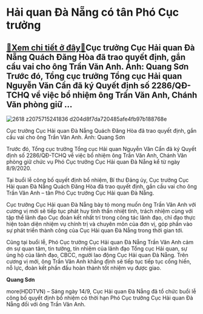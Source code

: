 Hải quan Đà Nẵng có tân Phó Cục trưởng
======================================

[:gift:Xem chi tiết ở đây:gift:](https://hddtvn.com/hai-quan-da-nang-co-tan-pho-cuc-truong/)Cục trưởng Cục Hải quan Đà Nẵng Quách Đăng Hòa đã trao quyết định, gắn cầu vai cho ông Trần Văn Anh. Ảnh: Quang Sơn Trước đó, Tổng cục trưởng Tổng cục Hải quan Nguyễn Văn Cẩn đã ký Quyết định số 2286/QĐ-TCHQ về việc bổ nhiệm ông Trần Văn Anh, Chánh Văn phòng giữ …
------------------------------------------------------------------------------------------------------------------------------------------------------------------------------------------------------------------------------------------------------------------------





![2618 z2075715241836 d204d8f7da720485afe4fb97b188768e](https://haiquanonline.com.vn/stores/news_dataimages/linhntn/092020/14/14/in_article/2618_z2075715241836_d204d8f7da720485afe4fb97b188768e.jpg?rt=20200914145051 "Cục trưởng Cục Hải quan Đà Nẵng Quách Đăng Hòa đã trao quyết định, gắn cầu vai cho ông Trần Văn Anh. Ảnh: Quang Sơn")


Cục trưởng Cục Hải quan Đà Nẵng Quách Đăng Hòa đã trao quyết định, gắn cầu vai cho ông Trần Văn Anh. Ảnh: Quang Sơn



Trước đó, Tổng cục trưởng Tổng cục Hải quan Nguyễn Văn Cẩn đã ký Quyết định số 2286/QĐ-TCHQ về việc bổ nhiệm ông Trần Văn Anh, Chánh Văn phòng giữ chức vụ Phó Cục trưởng Cục Hải quan Đà Nẵng kể từ ngày 8/9/2020.


Tại buổi lễ công bố quyết định bổ nhiệm, Bí thư Đảng ủy, Cục trưởng Cục Hải quan Đà Nẵng Quách Đăng Hòa đã trao quyết định, gắn cầu vai cho ông Trần Văn Anh – tân Phó Cục trưởng Cục Hải quan Đà Nẵng.


Cục trưởng Cục Hải quan Đà Nẵng bày tỏ mong muốn ông Trần Văn Anh với cương vị mới sẽ tiếp tục phát huy tinh thần nhiệt tình, trách nhiệm cùng với tập thể lãnh đạo Cục đoàn kết nhất trí trong công tác lãnh đạo, chỉ đạo thực hiện toàn diện nhiệm vụ chính trị và chuyên môn của đơn vị, góp phần vào sự phát triển thành công của Cục Hải quan Đà Nẵng trong thời gian tới.


Cũng tại buổi lễ, Phó Cục trưởng Cục Hải quan Đà Nẵng Trần Văn Anh cảm ơn sự quan tâm, tin tưởng, tín nhiệm của lãnh đạo Tổng cục Hải quan, sự ủng hộ của lãnh đạo, CBCC, người lao động Cục Hải quan Đà Nẵng. Trên cương vị mới, ông Trần Văn Anh khẳng định sẽ tiếp tục tiếp tục cống hiến, nỗ lực, đoàn kết phấn đấu hoàn thành tốt nhiệm vụ được giao.




**Quang Sơn**



more(HDDTVN) – Sáng ngày 14/9, Cục Hải quan Đà Nẵng đã tổ chức buổi lễ công bố quyết định bổ nhiệm có thời hạn Phó Cục trưởng Cục Hải quan Đà Nẵng đối với ông Trần Văn Anh.

